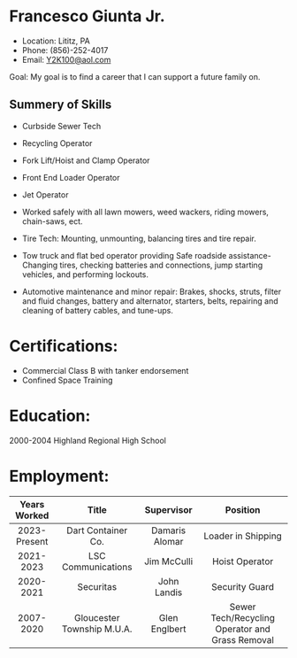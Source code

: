 # Francesco Giunta Jr.
* Location: Lititz, PA
* Phone: (856)-252-4017 
* Email: Y2K100@aol.com

Goal: My goal is to find a career that I can support a future family on.

## Summery of Skills
* Curbside Sewer Tech

* Recycling Operator

* Fork Lift/Hoist and Clamp Operator

* Front End Loader Operator

* Jet Operator

* Worked safely with all lawn mowers, weed wackers,
 riding mowers, chain-saws, ect.

* Tire Tech: Mounting, unmounting, balancing tires and tire repair.

* Tow truck and flat bed operator providing Safe roadside assistance-Changing tires,
checking batteries and connections, jump starting vehicles, and performing lockouts.

* Automotive maintenance and minor repair: Brakes, shocks, struts, filter and fluid changes,
battery and alternator, starters, belts, repairing and cleaning of battery cables, and
tune-ups.

# Certifications:

* Commercial Class B with tanker endorsement
* Confined Space Training

# Education:
2000-2004 Highland Regional High School

# Employment:
| **Years Worked** | **Title** | **Supervisor** | **Position** |
|:----------------:|:---------:|:--------------:|:------------:|
| 2023-Present     | Dart Container Co.| Damaris Alomar| Loader in Shipping |
| 2021-2023        | LSC Communications| Jim McCulli   | Hoist Operator    |
| 2020-2021        | Securitas         | John Landis   | Security Guard    |
| 2007-2020        | Gloucester Township M.U.A.        | Glen Englbert     | Sewer Tech/Recycling Operator and Grass Removal |	    